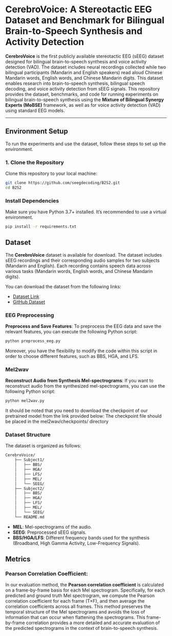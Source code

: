 # CerebroVoice: A Stereotactic EEG Dataset and Benchmark for Bilingual Brain-to-Speech Synthesis and Activity Detection
**CerebroVoice** is the first publicly available stereotactic EEG (sEEG) dataset designed for bilingual brain-to-speech synthesis and voice activity detection (VAD). The dataset includes neural recordings collected while two bilingual participants (Mandarin and English speakers) read aloud Chinese Mandarin words, English words, and Chinese Mandarin digits. This dataset enables research into brain-to-speech synthesis, bilingual speech decoding, and voice activity detection from sEEG signals.
This repository provides the dataset, benchmarks, and code for running experiments on bilingual brain-to-speech synthesis using the **Mixture of Bilingual Synergy Experts (MoBSE)** framework, as well as for voice activity detection (VAD) using standard EEG models.

---
## **Environment Setup**

To run the experiments and use the dataset, follow these steps to set up the environment.

### **1. Clone the Repository**
Clone this repository to your local machine:
```bash
git clone https://github.com/seegdecoding/B2S2.git
cd B2S2
```

### Install Dependencies
Make sure you have Python 3.7+ installed. It’s recommended to use a virtual environment.
```bash
pip install -r requirements.txt
```
## **Dataset**

The **CerebroVoice** dataset is available for download. The dataset includes sEEG recordings and their corresponding audio samples for two subjects (Mandarin and English). Each recording contains speech data across various tasks (Mandarin words, English words, and Chinese Mandarin digits).

You can download the dataset from the following links:
- [Dataset Link](https://zenodo.org/records/13332808)
- [GitHub Dataset](https://github.com/Brain2Speech2/B2S2)

### EEG Preprocessing

**Preprocess and Save Features**:
To preprocess the EEG data and save the relevant features, you can execute the following Python script:
```python
python preprocess_eeg.py
```
Moreover, you have the flexibility to modify the code within this script in order to choose different features, such as BBS, HGA, and LFS.

### Mel2wav

**Reconstruct Audio from Synthesis Mel-spectrograms**:
If you want to reconstruct audio from the synthesized mel-spectrograms, you can use the following Python script:
```python
python mel2wav.py
```
It should be noted that you need to download the checkpoint of our pretrained model from the link provided below: 
The checkpoint file should be placed in the mel2wav/checkpoints/ directory

### **Dataset Structure**
The dataset is organized as follows:
```bash
CerebroVoice/
    ├── Subject1/
    │   ├── BBS/
    │   ├── HGA/
    │   ├── LFS/
    │   ├── MEL/
    │   └── SEEG/
    ├── Subject2/
    │   ├── BBS/
    │   ├── HGA/
    │   ├── LFS/
    │   ├── MEL/
    │   └── SEEG/
    └── README.md
```
- **MEL**: Mel-spectrograms of the audio.
- **SEEG**: Preprocessed sEEG signals.
- **BBS/HGA/LFS**: Different frequency bands used for the synthesis (Broadband, High Gamma Activity, Low-Frequency Signals).


## **Metrics**

### **Pearson Correlation Coefficient**:

In our evaluation method, the **Pearson correlation coefficient** is calculated on a frame-by-frame basis for each Mel spectrogram. Specifically, for each predicted and ground truth Mel spectrogram, we compute the Pearson correlation coefficient for each frame (T×F), and then average the correlation coefficients across all frames. 
This method preserves the temporal structure of the Mel spectrograms and avoids the loss of information that can occur when flattening the spectrograms. This frame-by-frame correlation provides a more detailed and accurate evaluation of the predicted spectrograms in the context of brain-to-speech synthesis.

